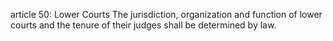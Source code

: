 article 50: Lower Courts
The jurisdiction, organization and function of lower courts and the tenure of their judges shall be determined by law.
<ul>
</ul>